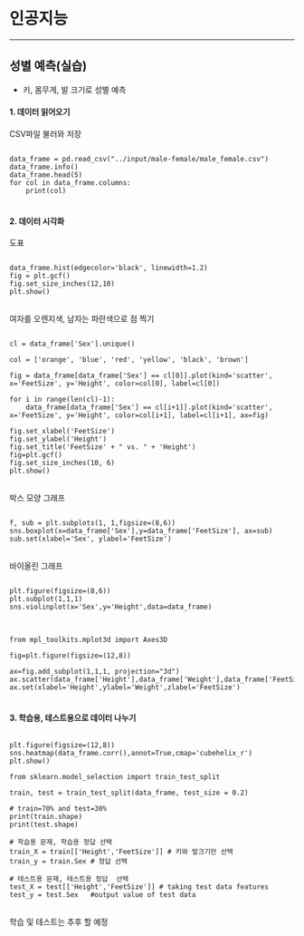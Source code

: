 # 인공지능
------------

## 성별 예측(실습)
* 키, 몸무게, 발 크기로 성별 예측

#### 1. 데이터 읽어오기

CSV파일 불러와 저장
<pre>
<code>
data_frame = pd.read_csv("../input/male-female/male_female.csv")
data_frame.info()
data_frame.head(5)
for col in data_frame.columns: 
    print(col) 
</code>
</pre>

#### 2. 데이터 시각화

도표
<pre>
<code>
data_frame.hist(edgecolor='black', linewidth=1.2)
fig = plt.gcf()
fig.set_size_inches(12,10)
plt.show()
</code>
</pre>

여자를 오렌지색, 남자는 파란색으로 점 찍기
<pre>
<code>
cl = data_frame['Sex'].unique()

col = ['orange', 'blue', 'red', 'yellow', 'black', 'brown']

fig = data_frame[data_frame['Sex'] == cl[0]].plot(kind='scatter', x='FeetSize', y='Height', color=col[0], label=cl[0])

for i in range(len(cl)-1):
    data_frame[data_frame['Sex'] == cl[i+1]].plot(kind='scatter', x='FeetSize', y='Height', color=col[i+1], label=cl[i+1], ax=fig)

fig.set_xlabel('FeetSize')
fig.set_ylabel('Height')
fig.set_title('FeetSize' + " vs. " + 'Height')
fig=plt.gcf()
fig.set_size_inches(10, 6)
plt.show()
</code>
</pre>

박스 모양 그래프
<pre>
<code>
f, sub = plt.subplots(1, 1,figsize=(8,6))
sns.boxplot(x=data_frame['Sex'],y=data_frame['FeetSize'], ax=sub)
sub.set(xlabel='Sex', ylabel='FeetSize')
</code>
</pre>

바이올린 그래프
<pre>
<code>
plt.figure(figsize=(8,6))
plt.subplot(1,1,1)
sns.violinplot(x='Sex',y='Height',data=data_frame)
</code>
</pre>

<pre>
<code>
from mpl_toolkits.mplot3d import Axes3D

fig=plt.figure(figsize=(12,8))

ax=fig.add_subplot(1,1,1, projection="3d")
ax.scatter(data_frame['Height'],data_frame['Weight'],data_frame['FeetSize'],c="blue",alpha=.5)
ax.set(xlabel='Height',ylabel='Weight',zlabel='FeetSize')
</code>
</pre>

#### 3. 학습용, 테스트용으로 데이터 나누기


<pre>
<code>
plt.figure(figsize=(12,8)) 
sns.heatmap(data_frame.corr(),annot=True,cmap='cubehelix_r') 
plt.show()

from sklearn.model_selection import train_test_split

train, test = train_test_split(data_frame, test_size = 0.2)

# train=70% and test=30%
print(train.shape)
print(test.shape)

# 학습용 문제, 학습용 정답 선택
train_X = train[['Height','FeetSize']] # 키와 발크기만 선택
train_y = train.Sex # 정답 선택

# 테스트용 문제, 테스트용 정답	선택
test_X = test[['Height','FeetSize']] # taking test data features
test_y = test.Sex   #output value of test data
</code>
</pre>

학습 및 테스트는 추후 할 예정